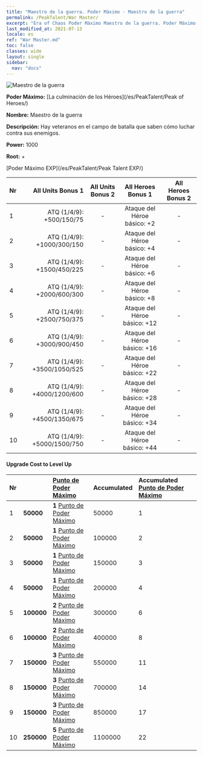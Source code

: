 ```yaml
---
title: "Maestro de la guerra. Poder Máximo - Maestro de la guerra"
permalink: /PeakTalent/War Master/
excerpt: "Era of Chaos Poder Máximo Maestro de la guerra. Poder Máximo Maestro de la guerra. Maestro de la guerra"
last_modified_at: 2021-07-13
locale: es
ref: "War Master.md"
toc: false
classes: wide
layout: single
sidebar:
  nav: "docs"
---
```


  ![Maestro de la guerra](/images/pt/talent_1001.png)

  **Poder Máximo:** [La culminación de los Héroes](/es/PeakTalent/Peak of Heroes/)

  **Nombre:** Maestro de la guerra

  **Descripción:** Hay veteranos en el campo de batalla que saben cómo luchar contra sus enemigos.

  **Power:** 1000

  **Root:** +

  [Poder Máximo EXP](/es/PeakTalent/Peak Talent EXP/)

  | Nr | All Units Bonus 1 | All Units Bonus 2 | All Heroes Bonus 1 | All Heroes Bonus 2 |
  |:---|--------------:|:-------------:|:-------------:|:-------------:|
  | 1 | ATQ (1/4/9): +500/150/75 | - | Ataque del Héroe básico: +2 | - |
  | 2 | ATQ (1/4/9): +1000/300/150 | - | Ataque del Héroe básico: +4 | - |
  | 3 | ATQ (1/4/9): +1500/450/225 | - | Ataque del Héroe básico: +6 | - |
  | 4 | ATQ (1/4/9): +2000/600/300 | - | Ataque del Héroe básico: +8 | - |
  | 5 | ATQ (1/4/9): +2500/750/375 | - | Ataque del Héroe básico: +12 | - |
  | 6 | ATQ (1/4/9): +3000/900/450 | - | Ataque del Héroe básico: +16 | - |
  | 7 | ATQ (1/4/9): +3500/1050/525 | - | Ataque del Héroe básico: +22 | - |
  | 8 | ATQ (1/4/9): +4000/1200/600 | - | Ataque del Héroe básico: +28 | - |
  | 9 | ATQ (1/4/9): +4500/1350/675 | - | Ataque del Héroe básico: +34 | - |
  | 10 | ATQ (1/4/9): +5000/1500/750 | - | Ataque del Héroe básico: +44 | - |


#### Upgrade Cost to Level Up

  | Nr | <i class="fas fa-coins"/> | [Punto de Poder Máximo](/ItemsES/con_934/) | Accumulated <i class="fas fa-coins"/> | Accumulated [Punto de Poder Máximo](/ItemsES/con_934/) |
  |:---|:--------------|:-------------|:-------------|:-------------|
  | 1 | **50000** | **1** [Punto de Poder Máximo](/ItemsES/con_934/) | 50000 | 1 |
  | 2 | **50000** | **1** [Punto de Poder Máximo](/ItemsES/con_934/) | 100000 | 2 |
  | 3 | **50000** | **1** [Punto de Poder Máximo](/ItemsES/con_934/) | 150000 | 3 |
  | 4 | **50000** | **1** [Punto de Poder Máximo](/ItemsES/con_934/) | 200000 | 4 |
  | 5 | **100000** | **2** [Punto de Poder Máximo](/ItemsES/con_934/) | 300000 | 6 |
  | 6 | **100000** | **2** [Punto de Poder Máximo](/ItemsES/con_934/) | 400000 | 8 |
  | 7 | **150000** | **3** [Punto de Poder Máximo](/ItemsES/con_934/) | 550000 | 11 |
  | 8 | **150000** | **3** [Punto de Poder Máximo](/ItemsES/con_934/) | 700000 | 14 |
  | 9 | **150000** | **3** [Punto de Poder Máximo](/ItemsES/con_934/) | 850000 | 17 |
  | 10 | **250000** | **5** [Punto de Poder Máximo](/ItemsES/con_934/) | 1100000 | 22 |

